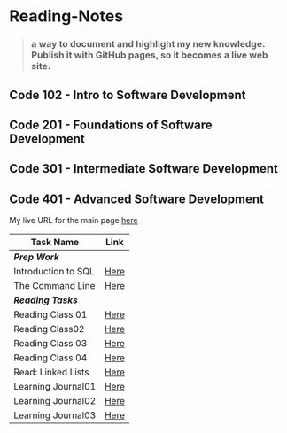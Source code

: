 # Reading-Notes

> ### a way to document and highlight my new knowledge. Publish it with GitHub pages, so it becomes a live web site.

## Code 102 - Intro to Software Development

## Code 201 - Foundations of Software Development

## Code 301 - Intermediate Software Development

## Code 401 - Advanced Software Development

My live URL for the main page [here](https://shathaalrayyani.github.io/reading-notes/) 

|Task Name |Link  |
--- | --- |
|***Prep Work***||
|Introduction to SQL|[Here](https://shathaalrayyani.github.io/reading-notes/prep-work/introduction-to-SQL/SQL-summary.html)|
|The Command Line|[Here](https://shathaalrayyani.github.io/reading-notes/prep-work/The-Command-Line.html)|
| ***Reading Tasks***||
|Reading Class 01|[Here](https://shathaalrayyani.github.io/reading-notes/Reading-Classes/class01.html)|
|Reading Class02|[Here](https://shathaalrayyani.github.io/reading-notes/Reading-Classes/Reading-Class02.html)|
|Reading Class 03|[Here](https://shathaalrayyani.github.io/reading-notes/Reading-Classes/Reading-class03.html)|
|Reading Class 04|[Here](https://shathaalrayyani.github.io/reading-notes/Reading-Classes/Reading-class04.html)|
|Read: Linked Lists|[Here](https://shathaalrayyani.github.io/reading-notes/Reading-Classes/Read-Linked-Lists.html)|
|Learning Journal01|[Here](https://shathaalrayyani.github.io/reading-notes/Reading-Classes/Learning-Journal01.html)|
|Learning Journal02|[Here](https://shathaalrayyani.github.io/reading-notes/Reading-Classes/Learning-Journal02.html)|
|Learning Journal03|[Here](https://shathaalrayyani.github.io/reading-notes/Reading-Classes/Learning-Journal03.html)|

